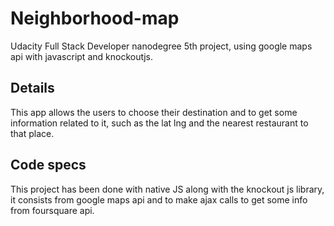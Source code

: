 # Neighborhood-map
Udacity Full Stack Developer nanodegree 5th project, using google maps api with javascript and knockoutjs.

## Details

This app allows the users to choose their destination and to get some information related to it, such as the lat lng and the nearest restaurant to that place.

## Code specs

This project has been done with native JS along with the knockout js library, it consists from google maps api and to make ajax calls to get some info from foursquare api.
